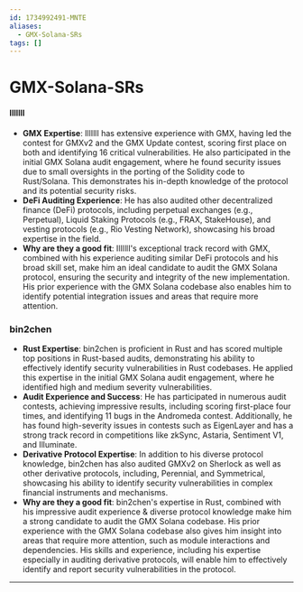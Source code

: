 ```yaml
---
id: 1734992491-MNTE
aliases:
  - GMX-Solana-SRs
tags: []
---
```


# GMX-Solana-SRs


#### IllIllI

- **GMX Expertise**: IllIllI has extensive experience with GMX, having led the contest for GMXv2 and the GMX Update contest, scoring first place on both and identifying 16 critical vulnerabilities. He also participated in the initial GMX Solana audit engagement, where he found security issues due to small oversights in the porting of the Solidity code to Rust/Solana. This demonstrates his in-depth knowledge of the protocol and its potential security risks.
- **DeFi Auditing Experience**: He has also audited other decentralized finance (DeFi) protocols, including perpetual exchanges (e.g., Perpetual), Liquid Staking Protocols (e.g., FRAX, StakeHouse), and vesting protocols (e.g., Rio Vesting Network), showcasing his broad expertise in the field.
- **Why are they a good fit**: IllIllI's exceptional track record with GMX, combined with his experience auditing similar DeFi protocols and his broad skill set, make him an ideal candidate to audit the GMX Solana protocol, ensuring the security and integrity of the new implementation. His prior experience with the GMX Solana codebase also enables him to identify potential integration issues and areas that require more attention.

### bin2chen

- **Rust Expertise**: bin2chen is proficient in Rust and has scored multiple top positions in Rust-based audits, demonstrating his ability to effectively identify security vulnerabilities in Rust codebases. He applied this expertise in the initial GMX Solana audit engagement, where he identified high and medium severity vulnerabilities.
- **Audit Experience and Success**: He has participated in numerous audit contests, achieving impressive results, including scoring first-place four times, and identifying 11 bugs in the Andromeda contest. Additionally, he has found high-severity issues in contests such as EigenLayer and has a strong track record in competitions like zkSync, Astaria, Sentiment V1, and Illuminate.
- **Derivative Protocol Expertise**: In addition to his diverse protocol knowledge, bin2chen has also audited GMXv2 on Sherlock as well as other derivative protocols, including, Perennial, and Symmetrical, showcasing his ability to identify security vulnerabilities in complex financial instruments and mechanisms.
- **Why are they a good fit**: bin2chen's expertise in Rust, combined with his impressive audit experience & diverse protocol knowledge make him a strong candidate to audit the GMX Solana codebase. His prior experience with the GMX Solana codebase also gives him insight into areas that require more attention, such as module interactions and dependencies. His skills and experience, including his expertise especially in auditing derivative protocols, will enable him to effectively identify and report security vulnerabilities in the protocol.

---
